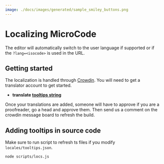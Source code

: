 ```yaml
---
image: ./docs/images/generated/sample_smiley_buttons.png
---
```


# Localizing MicroCode

The editor will automatically switch to the user language if supported or if the `?lang=<isocode>` is used in the URL.

## Getting started

The localization is handled through [Crowdin](https://crowdin.com). You will need to get a translator account to get started.

-   **translate [tooltips string](https://crowdin.com/translate/makecode/12056)**

Once your translations are added, someone will have to approve if you are a proofreader, go a head and approve them. Then send us a comment on the crowdin message board to refresh the build.

## Adding tooltips in source code

Make sure to run script to refresh ts files if you modify `locales/tooltips.json`.

```bash
node scripts/locs.js
```
